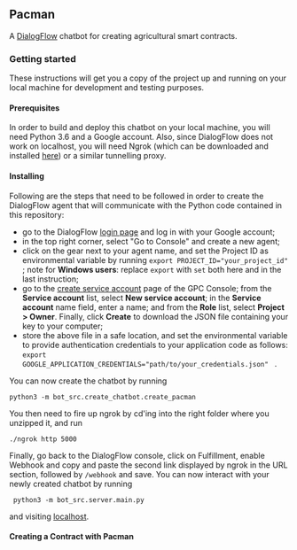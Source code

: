 ## Pacman

A [DialogFlow](https://dialogflow.com) chatbot for creating agricultural smart contracts.

### Getting started

These instructions will get you a copy of the project up and running on your local machine for development and testing purposes.

#### Prerequisites

In order to build and deploy this chatbot on your local machine, you will need Python 3.6 and a Google account.
Also, since DialogFlow does not work on localhost, you will need Ngrok (which can be downloaded and installed [here](https://ngrok.com/download)) or a similar tunnelling proxy.

#### Installing 

Following are the steps that need to be followed in order to create the DialogFlow agent that will communicate with the Python code contained in this repository:
- go to the DialogFlow [login page](https://dialogflow.cloud.google.com/#/login) and log in with your Google account;
- in the top right corner, select "Go to Console" and create a new agent;
- click on the gear next to your agent name, and set the Project ID as environmental variable by running ```export PROJECT_ID="your_project_id" ```; note for **Windows users**: replace `export` with `set` both here and in the last instruction;
- go to the [create service account](https://console.cloud.google.com/apis/credentials/serviceaccountkey?_ga=2.215926871.-1742798903.1541256042) page of the GPC Console; from the **Service account** list, select **New service account**; in the **Service account** name field, enter a name; and from the **Role** list, select **Project > Owner**. Finally, click **Create** to download the JSON file containing your key to your computer;
- store the above file in a safe location, and set the environmental variable to provide authentication credentials to your application code as follows:
 ```export GOOGLE_APPLICATION_CREDENTIALS="path/to/your_credentials.json" ``` . 
 
 You can now create the chatbot by running
 
 ````python3 -m bot_src.create_chatbot.create_pacman````
 
 You then need to fire up ngrok by cd'ing into the right folder where you unzipped it, and run
 
 ````./ngrok http 5000````
 
 Finally, go back to the DialogFlow console, click on Fulfillment, enable Webhook and copy and paste the second link displayed by ngrok in the URL section, followed by ``/webhook`` and save.
 You can now interact with your newly created chatbot by running 
 
  ```` python3 -m bot_src.server.main.py````
  
 and visiting [localhost](http://127.0.0.1:5000/). 
 
 #### Creating a Contract with Pacman
 
 